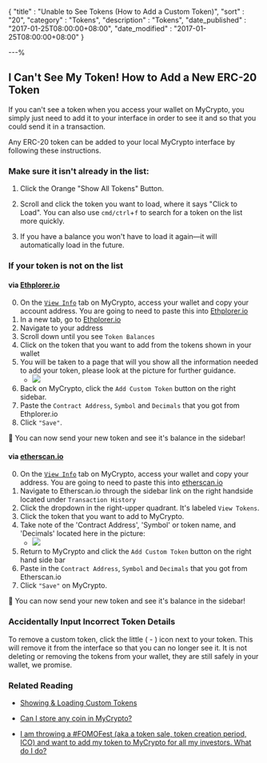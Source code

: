 {
"title"       : "Unable to See Tokens (How to Add a Custom Token)",
"sort"        : "20",
"category"    : "Tokens",
"description" : "Tokens",
"date_published" : "2017-01-25T08:00:00+08:00",
"date_modified"  : "2017-01-25T08:00:00+08:00"
}

---%

## I Can't See My Token! How to Add a New ERC-20 Token 

If you can't see a token when you access your wallet on MyCrypto, you simply just need to add it to your interface in order to see it and so that you could send it in a transaction. 

Any ERC-20 token can be added to your local MyCrypto interface by following these instructions.

### Make sure it isn't already in the list:

1. Click the Orange "Show All Tokens" Button.

2. Scroll and click the token you want to load, where it says "Click to Load". You can also use `cmd/ctrl`+`f` to search for a token on the list more quickly.

3. If you have a balance you won't have to load it again—it will automatically load in the future.


### If your token is not on the list

#### via [Ethplorer.io](https://ethplorer.io/) 

0.  On the [`View Info`](https://mycrypto.com/#view-wallet-info) tab on MyCrypto, access your wallet and copy your account address. You are going to need to paste this into [Ethplorer.io](https://ethplorer.io/) 
1.  In a new tab, go to [Ethplorer.io](https://ethplorer.io/) 
2.  Navigate to your address 
3.  Scroll down until you see `Token Balances`
4.  Click on the token that you want to add from the tokens shown in your wallet
5.  You will be taken to a page that will you show all the information needed to add your token, please look at the picture for further guidance. 
    - ![](https://i.imgur.com/5UCTIng.png)
6.  Back on MyCrypto, click the `Add Custom Token` button on the right sidebar.
7.  Paste the `Contract Address`, `Symbol` and `Decimals` that you got from Ethplorer.io
8.  Click `"Save"`.


🎉 You can now send your new token and see it's balance in the sidebar!

#### via [etherscan.io](https://etherscan.io)

0.  On the [`View Info`](https://mycrypto.com/#view-wallet-info) tab on MyCrypto, access your wallet and copy your address. You are going to need to paste this into [etherscan.io](https://etherscan.io)
1.  Navigate to Etherscan.io through the sidebar link on the right handside located under `Transaction History`
2.  Click the dropdown in the right-upper quadrant. It's labeled `View Tokens`.
3.  Click the token that you want to add to MyCrypto.
4.  Take note of the 'Contract Address', 'Symbol' or token name, and 'Decimals' located here in the picture:
    - ![](https://i.imgur.com/jemxdAk.png)
5. Return to MyCrypto and click the `Add Custom Token` button on the right hand side bar
6. Paste in the `Contract Address`, `Symbol` and `Decimals` that you got from Etherscan.io
7.  Click `"Save"` on MyCrypto.

🎉 You can now send your new token and see it's balance in the sidebar!

### Accidentally Input Incorrect Token Details

To remove a custom token, click the little ( - ) icon next to your token. This will remove it from the interface so that you can no longer see it. It is not deleting or removing the tokens from your wallet, they are still safely in your wallet, we promise.

### Related Reading

- [Showing & Loading Custom Tokens](https://support.mycrypto.com/tokens/showing-and-loading-tokens.html)

- [Can I store any coin in MyCrypto?](https://support.mycrypto.com/faq/sending-bitcoin-btc-ltc-xmr-to-mycrypto.html)

- [I am throwing a #FOMOFest (aka a token sale, token creation period, ICO) and want to add my token to MyCrypto for all my investors. What do I do?](https://support.mycrypto.com/tokens/token-creators-add-your-token-to-mycrypto.html)
